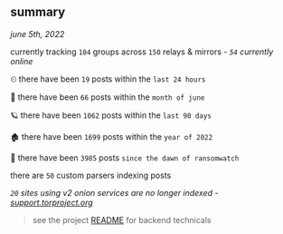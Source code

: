 
## summary
_june 5th, 2022_

currently tracking `104` groups across `150` relays & mirrors - _`54` currently online_

⏲ there have been `19` posts within the `last 24 hours`

🦈 there have been `66` posts within the `month of june`

🪐 there have been `1062` posts within the `last 90 days`

🏚 there have been `1699` posts within the `year of 2022`

🦕 there have been `3985` posts `since the dawn of ransomwatch`

there are `50` custom parsers indexing posts

_`20` sites using v2 onion services are no longer indexed - [support.torproject.org](https://support.torproject.org/onionservices/v2-deprecation/)_

> see the project [README](https://github.com/joshhighet/ransomwatch#ransomwatch--) for backend technicals
